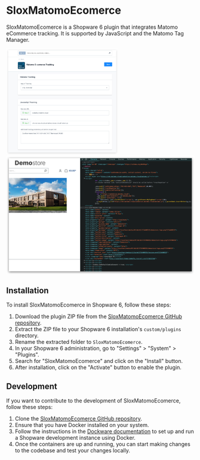 # SloxMatomoEcomerce
SloxMatomoEcomerce is a Shopware 6 plugin that integrates Matomo eCommerce tracking. It is supported by JavaScript and the Matomo Tag Manager.

<img src="./_preview/Xnip2024-06-14_15-24-19.jpg" width="300"><img src="./_preview/Xnip2024-06-14_15-25-10.jpg" width="530">

## Installation
To install SloxMatomoEcomerce in Shopware 6, follow these steps:
1. Download the plugin ZIP file from the [SloxMatomoEcomerce GitHub repository](https://github.com/akshaynikhare/SloxMatomoEcomerce/releases).
2. Extract the ZIP file to your Shopware 6 installation's `custom/plugins` directory.
3. Rename the extracted folder to `SloxMatomoEcomerce`.
4. In your Shopware 6 administration, go to "Settings" > "System" > "Plugins".
5. Search for "SloxMatomoEcomerce" and click on the "Install" button.
6. After installation, click on the "Activate" button to enable the plugin.

## Development
If you want to contribute to the development of SloxMatomoEcomerce, follow these steps:

1. Clone the [SloxMatomoEcomerce GitHub repository](https://github.com/akshaynikhare/SloxMatomoEcomerce).
2. Ensure that you have Docker installed on your system.
3. Follow the instructions in the [Dockware documentation](https://docs.dockware.io/setup/docker-setup) to set up and run a Shopware development instance using Docker.
4. Once the containers are up and running, you can start making changes to the codebase and test your changes locally.




